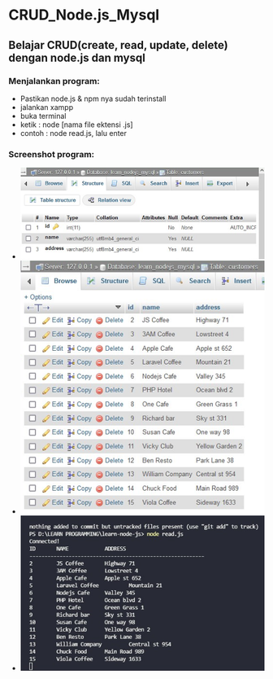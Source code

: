 # CRUD_Node.js_Mysql
## Belajar CRUD(create, read, update, delete) dengan node.js dan mysql

### Menjalankan program:
- Pastikan node.js & npm nya sudah terinstall
- jalankan xampp
- buka terminal
- ketik : node [nama file ektensi .js]
- contoh : node read.js, lalu enter

### Screenshot program:
- ![img](https://github.com/raissaputra/CRUD_Node.js_Mysql/blob/main/assets/create-table.png)
- ![img](https://github.com/raissaputra/CRUD_Node.js_Mysql/blob/main/assets/read-table.png)
- ![img](https://github.com/raissaputra/CRUD_Node.js_Mysql/blob/main/assets/read.png)
